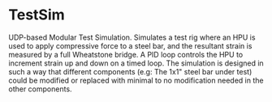 # TestSim
UDP-based Modular Test Simulation. Simulates a test rig where an HPU is used to apply compressive force to a steel bar, and the resultant strain is measured by a full Wheatstone bridge. A PID loop controls the HPU to increment strain up and down on a timed loop. The simulation is designed in such a way that different components (e.g: The 1x1" steel bar under test) could be modified or replaced with minimal to no modification needed in the other components.
